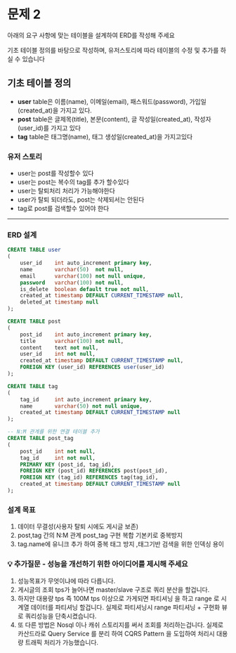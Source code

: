 # 문제 2

아래의 요구 사항에 맞는 테이블을 설계하여 ERD를 작성해 주세요

기초 테이블 정의를 바탕으로 작성하며,
유저스토리에 따라 테이블의 수정 및 추가를 하실 수 있습니다

## 기초 테이블 정의

- **user** table은 이름(name), 이메일(email), 패스워드(password), 가입일(created_at)을 가지고 있다.
- **post** table은 글제목(title), 본문(content), 글 작성일(created_at), 작성자(user_id)를 가지고 있다
- **tag** table은 태그명(name), 태그 생성일(created_at)을 가지고있다

### 유저 스토리

- user는 post를 작성할수 있다
- user는 post는 복수의 tag를 추가 할수있다
- user는 탈퇴처리 처리가 가능해야한다
- user가 탈퇴 되더라도, post는 삭제되서는 안된다
- tag로 post를 검색할수 있어야 한다

---
### ERD 설계
```sql
CREATE TABLE user
(
    user_id    int auto_increment primary key,
    name       varchar(50)  not null,
    email      varchar(100) not null unique,
    password   varchar(100) not null,
    is_delete  boolean default true not null, 
    created_at timestamp DEFAULT CURRENT_TIMESTAMP null,
    deleted_at timestamp null 
);

CREATE TABLE post
(
    post_id    int auto_increment primary key,
    title      varchar(100) not null, 
    content    text not null, 
    user_id    int not null,
    created_at timestamp DEFAULT CURRENT_TIMESTAMP null,
    FOREIGN KEY (user_id) REFERENCES user(user_id)
);

CREATE TABLE tag
(
    tag_id     int auto_increment primary key,
    name       varchar(50) not null unique, 
    created_at timestamp DEFAULT CURRENT_TIMESTAMP null
);

-- N:M 관계를 위한 연결 테이블 추가
CREATE TABLE post_tag
(
    post_id    int not null,
    tag_id     int not null,
    PRIMARY KEY (post_id, tag_id), 
    FOREIGN KEY (post_id) REFERENCES post(post_id),
    FOREIGN KEY (tag_id) REFERENCES tag(tag_id),
    created_at timestamp DEFAULT CURRENT_TIMESTAMP null
);
```
### 설계 목표
1. 데이터 무결성(사용자 탈퇴 시에도 게시글 보존)
2. post,tag 간의 N:M 관계 post_tag 구현 복합 기본키로 중복방지
3. tag.name에 유니크 추가 하여 중복 태그 방지 ,태그기반 검색을 위한 인덱싱 용이


### 💡 추가질문 - 성능을 개선하기 위한 아이디어를 제시해 주세요
1. 성능목표가 무엇이냐에 따라 다릅니다.
2. 게시글의 조회 tps가 늘어나면 master/slave 구조로 쿼리 분산을 할겁니다.
3. 하지만 대용량 tps 즉 100M tps 이상으로 가게되면 파티셔닝 을 하고 range 로 시계열 데이터를 파티셔닝 할겁니다.
   실제로 파티셔닝시 range 파티셔닝 + 구현화 뷰 로 쿼리성능을 단축시켰습니다.
4. 또 다른 방법은 Nosql 이나 캐쉬 스토리지를 써서 조회를 처리하는겁니다. 
   실제로 카산드라로 Query Service 를 분리 하여 CQRS Pattern 을 도입하여 처리시 대용량 트래픽 처리가 가능했습니다.
